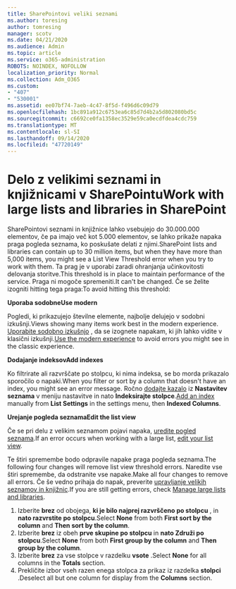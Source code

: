 ```yaml
---
title: SharePointovi veliki seznami
ms.author: toresing
author: tomresing
manager: scotv
ms.date: 04/21/2020
ms.audience: Admin
ms.topic: article
ms.service: o365-administration
ROBOTS: NOINDEX, NOFOLLOW
localization_priority: Normal
ms.collection: Adm_O365
ms.custom:
- "407"
- "530001"
ms.assetid: ee07bf74-7aeb-4c47-8f5d-f496d6c09d79
ms.openlocfilehash: 1bc891a912c6753ea6c85d7d4b2a5d802080bd5c
ms.sourcegitcommit: c6692ce0fa1358ec3529e59ca0ecdfdea4cdc759
ms.translationtype: MT
ms.contentlocale: sl-SI
ms.lasthandoff: 09/14/2020
ms.locfileid: "47720149"
---
```

# <a name="work-with-large-lists-and-libraries-in-sharepoint"></a><span data-ttu-id="078b3-102">Delo z velikimi seznami in knjižnicami v SharePointu</span><span class="sxs-lookup"><span data-stu-id="078b3-102">Work with large lists and libraries in SharePoint</span></span>

<span data-ttu-id="078b3-103">SharePointovi seznami in knjižnice lahko vsebujejo do 30.000.000 elementov, če pa imajo več kot 5.000 elementov, se lahko prikaže napaka praga pogleda seznama, ko poskušate delati z njimi.</span><span class="sxs-lookup"><span data-stu-id="078b3-103">SharePoint lists and libraries can contain up to 30 million items, but when they have more than 5,000 items, you might see a List View Threshold error when you try to work with them.</span></span> <span data-ttu-id="078b3-104">Ta prag je v uporabi zaradi ohranjanja učinkovitosti delovanja storitve.</span><span class="sxs-lookup"><span data-stu-id="078b3-104">This threshold is in place to maintain performance of the service.</span></span> <span data-ttu-id="078b3-105">Praga ni mogoče spremeniti.</span><span class="sxs-lookup"><span data-stu-id="078b3-105">It can't be changed.</span></span> <span data-ttu-id="078b3-106">Če se želite izogniti hitting tega praga:</span><span class="sxs-lookup"><span data-stu-id="078b3-106">To avoid hitting this threshold:</span></span>

<span data-ttu-id="078b3-107">**Uporaba sodobne**</span><span class="sxs-lookup"><span data-stu-id="078b3-107">**Use modern**</span></span>

<span data-ttu-id="078b3-108">Pogledi, ki prikazujejo številne elemente, najbolje delujejo v sodobni izkušnji.</span><span class="sxs-lookup"><span data-stu-id="078b3-108">Views showing many items work best in the modern experience.</span></span> <span data-ttu-id="078b3-109">[Uporabite sodobno izkušnjo](https://support.office.com/article/66dac24b-4177-4775-bf50-3d267318caa9) , da se izognete napakam, ki jih lahko vidite v klasični izkušnji.</span><span class="sxs-lookup"><span data-stu-id="078b3-109">[Use the modern experience](https://support.office.com/article/66dac24b-4177-4775-bf50-3d267318caa9) to avoid errors you might see in the classic experience.</span></span>

<span data-ttu-id="078b3-110">**Dodajanje indeksov**</span><span class="sxs-lookup"><span data-stu-id="078b3-110">**Add indexes**</span></span>

<span data-ttu-id="078b3-111">Ko filtrirate ali razvrščate po stolpcu, ki nima indeksa, se bo morda prikazalo sporočilo o napaki.</span><span class="sxs-lookup"><span data-stu-id="078b3-111">When you filter or sort by a column that doesn't have an index, you might see an error message.</span></span> <span data-ttu-id="078b3-112">Ročno [dodajte kazalo](https://support.office.com/article/f3f00554-b7dc-44d1-a2ed-d477eac463b0) iz **Nastavitev seznama** v meniju nastavitve in nato **Indeksirajte stolpce**.</span><span class="sxs-lookup"><span data-stu-id="078b3-112">[Add an index](https://support.office.com/article/f3f00554-b7dc-44d1-a2ed-d477eac463b0) manually from **List Settings** in the settings menu, then **Indexed Columns**.</span></span>

<span data-ttu-id="078b3-113">**Urejanje pogleda seznama**</span><span class="sxs-lookup"><span data-stu-id="078b3-113">**Edit the list view**</span></span>

<span data-ttu-id="078b3-114">Če se pri delu z velikim seznamom pojavi napaka, [uredite pogled seznama](https://support.office.com/article/15916903-e79a-423f-b4e2-02d37e1ff372).</span><span class="sxs-lookup"><span data-stu-id="078b3-114">If an error occurs when working with a large list, [edit your list view](https://support.office.com/article/15916903-e79a-423f-b4e2-02d37e1ff372).</span></span>

<span data-ttu-id="078b3-115">Te štiri spremembe bodo odpravile napake praga pogleda seznama.</span><span class="sxs-lookup"><span data-stu-id="078b3-115">The following four changes will remove list view threshold errors.</span></span> <span data-ttu-id="078b3-116">Naredite vse štiri spremembe, da odstranite vse napake.</span><span class="sxs-lookup"><span data-stu-id="078b3-116">Make all four changes to remove all errors.</span></span> <span data-ttu-id="078b3-117">Če še vedno prihaja do napak, preverite [upravljanje velikih seznamov in knjižnic](https://support.office.com/article/B8588DAE-9387-48C2-9248-C24122F07C59).</span><span class="sxs-lookup"><span data-stu-id="078b3-117">If you are still getting errors, check [Manage large lists and libraries](https://support.office.com/article/B8588DAE-9387-48C2-9248-C24122F07C59).</span></span>

1. <span data-ttu-id="078b3-118">Izberite **brez** od obojega, **ki je bilo najprej razvrščeno po stolpcu** , in **nato razvrstite po stolpcu**.</span><span class="sxs-lookup"><span data-stu-id="078b3-118">Select **None** from both **First sort by the column** and **Then sort by the column**.</span></span>
2. <span data-ttu-id="078b3-119">Izberite **brez** iz obeh **prve skupine po stolpcu** in **nato Združi po stolpcu**.</span><span class="sxs-lookup"><span data-stu-id="078b3-119">Select **None** from both **First group by the column** and **Then group by the column**.</span></span>
3. <span data-ttu-id="078b3-120">Izberite **brez** za vse stolpce v razdelku **vsote** .</span><span class="sxs-lookup"><span data-stu-id="078b3-120">Select **None** for all columns in the **Totals** section.</span></span>
4. <span data-ttu-id="078b3-121">Prekličite izbor vseh razen enega stolpca za prikaz iz razdelka **stolpci** .</span><span class="sxs-lookup"><span data-stu-id="078b3-121">Deselect all but one column for display from the **Columns** section.</span></span>

